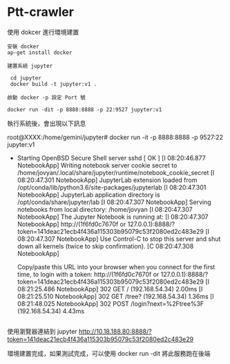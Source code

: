 # Ptt-crawler

使用 dokcer 進行環境建置

```
安裝 docker 
ap-get install docker

建置系統 jupyter

 cd jupyter
 docker build -t jupyter:v1 .

啟動 docker -p 設定 Port 號

docker run -dit -p 8888:8888 -p 22:9527 jupyter:v1

`````
執行系統後，會出現以下訊息

root@XXXX:/home/gemini/jupyter# docker run -it -p 8888:8888 -p 9527:22 jupyter:v1
 * Starting OpenBSD Secure Shell server sshd                                                                                                              [ OK ]
[I 08:20:46.877 NotebookApp] Writing notebook server cookie secret to /home/jovyan/.local/share/jupyter/runtime/notebook_cookie_secret
[I 08:20:47.301 NotebookApp] JupyterLab extension loaded from /opt/conda/lib/python3.6/site-packages/jupyterlab
[I 08:20:47.301 NotebookApp] JupyterLab application directory is /opt/conda/share/jupyter/lab
[I 08:20:47.307 NotebookApp] Serving notebooks from local directory: /home/jovyan
[I 08:20:47.307 NotebookApp] The Jupyter Notebook is running at:
[I 08:20:47.307 NotebookApp] http://(1f6fd0c7670f or 127.0.0.1):8888/?token=141deac21ecb4f436a115303b95079c53f2080ed2c483e29
[I 08:20:47.307 NotebookApp] Use Control-C to stop this server and shut down all kernels (twice to skip confirmation).
[C 08:20:47.308 NotebookApp]

    Copy/paste this URL into your browser when you connect for the first time,
    to login with a token:
        http://(1f6fd0c7670f or 127.0.0.1):8888/?token=141deac21ecb4f436a115303b95079c53f2080ed2c483e29
[I 08:21:25.486 NotebookApp] 302 GET / (192.168.54.34) 2.00ms
[I 08:21:25.510 NotebookApp] 302 GET /tree? (192.168.54.34) 1.36ms
[I 08:21:48.025 NotebookApp] 302 POST /login?next=%2Ftree%3F (192.168.54.34) 4.43ms
```
```
   使用瀏覽器連結到 jupyter
   http://10.18.188.80:8888/?token=141deac21ecb4f436a115303b95079c53f2080ed2c483e29
   
   環境建置完成，如果測試完成，可以使用 docker run -dit 將此服務跑在後端
   

```



